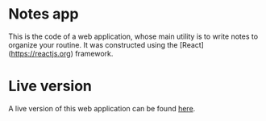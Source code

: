 # Notes app

This is the code of a web application, whose main utility is to write notes to organize your routine. It was constructed using the [React] (https://reactjs.org) framework.

# Live version

A live version of this web application can be found [here](https://qb1ci.csb.app/).

